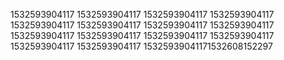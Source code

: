 1532593904117
1532593904117
1532593904117
1532593904117
1532593904117
1532593904117
1532593904117
1532593904117
1532593904117
1532593904117
1532593904117
1532593904117
1532593904117
1532593904117
15325939041171532608152297